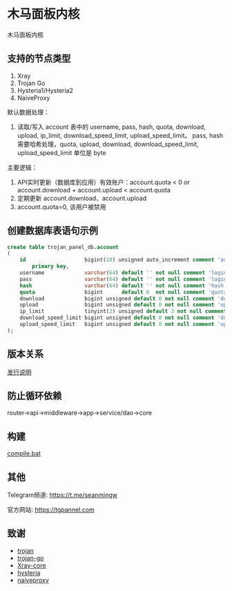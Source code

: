 # 木马面板内核

木马面板内核

## 支持的节点类型

1. Xray
2. Trojan Go
3. Hysteria1/Hysteria2
4. NaiveProxy

默认数据处理：

1. 读取/写入 account 表中的 username, pass, hash, quota, download, upload, ip_limit, download_speed_limit, upload_speed_limit。
   pass, hash 需要哈希处理，quota, upload, download, download_speed_limit, upload_speed_limit 单位是 byte

主要逻辑：

1. API实时更新（数据库到应用）有效账户：account.quota < 0 or account.download +
   account.upload < account.quota
2. 定期更新 account.download、account.upload
3. account.quota=0, 该用户被禁用

## 创建数据库表语句示例

```sql
create table trojan_panel_db.account
(
    id                   bigint(10) unsigned auto_increment comment 'auto increment primary key'
        primary key,
    username             varchar(64) default '' not null comment 'login username',
    pass                 varchar(64) default '' not null comment 'login password',
    hash                 varchar(64) default '' not null comment 'hash of pass',
    quota                bigint      default 0  not null comment 'quota unit/byte',
    download             bigint unsigned default 0 not null comment 'download unit/byte',
    upload               bigint unsigned default 0 not null comment 'upload unit/byte',
    ip_limit             tinyint(2) unsigned default 3 not null comment 'limit the number of IP devices',
    download_speed_limit bigint unsigned default 0 not null comment 'download speed limit unit/byte',
    upload_speed_limit   bigint unsigned default 0 not null comment 'upload speed limit unit/byte',
);
```

## 版本关系

[发行说明](https://github.com/seanmingw/tgpannel/blob/main/README_ARCHIVE_ZH.md#%E5%8F%91%E8%A1%8C%E8%AF%B4%E6%98%8E)

## 防止循环依赖

router->api->middleware->app->service/dao->core

## 构建

[compile.bat](compile.bat)

## 其他

Telegram频道: https://t.me/seanmingw

官方网站: https://tgpannel.com

## 致谢

- [trojan](https://github.com/trojan-gfw/trojan)
- [trojan-go](https://github.com/p4gefau1t/trojan-go)
- [Xray-core](https://github.com/XTLS/Xray-core)
- [hysteria](https://github.com/HyNetwork/hysteria)
- [naiveproxy](https://github.com/klzgrad/naiveproxy)